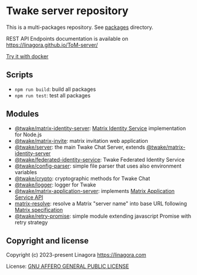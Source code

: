 # Twake server repository

This is a multi-packages repository. See [packages](./packages) directory.

REST API Endpoints documentation is available on https://linagora.github.io/ToM-server/

[Try it with docker](./docker.md)

## Scripts

* `npm run build`: build all packages
* `npm run test`: test all packages

## Modules

* [@twake/matrix-identity-server](./packages/matrix-identity-server):
  [Matrix Identity Service](https://spec.matrix.org/v1.6/identity-service-api/) implementation for Node.js
* [@twake/matrix-invite](./packages/matrix-invite): matrix invitation web application
* [@twake/server](./packages/tom-server): the main Twake Chat Server, extends [@twake/matrix-identity-server](./packages/matrix-identity-server)
* [@twake/federated-identity-service](./packages/federated-identity-service): Twake Federated Identity Service
* [@twake/config-parser](./packages/config-parser): simple file parser that uses also environment variables
* [@twake/crypto](./packages/crypto): cryptographic methods for Twake Chat
* [@twake/logger](./packages/logger): logger for Twake
* [@twake/matrix-application-server](./packages/matrix-application-server): implements
  [Matrix Application Service API](https://spec.matrix.org/v1.6/application-service-api/)
* [matrix-resolve](./packages/matrix-resolve): resolve a Matrix "server name" into base URL following
  [Matrix specification](https://spec.matrix.org/latest/server-server-api/#server-discovery)
* [@twake/retry-promise](packages/retry-promise): simple module extending javascript Promise with retry strategy

## Copyright and license

Copyright (c) 2023-present Linagora <https://linagora.com>

License: [GNU AFFERO GENERAL PUBLIC LICENSE](./LICENSE)
